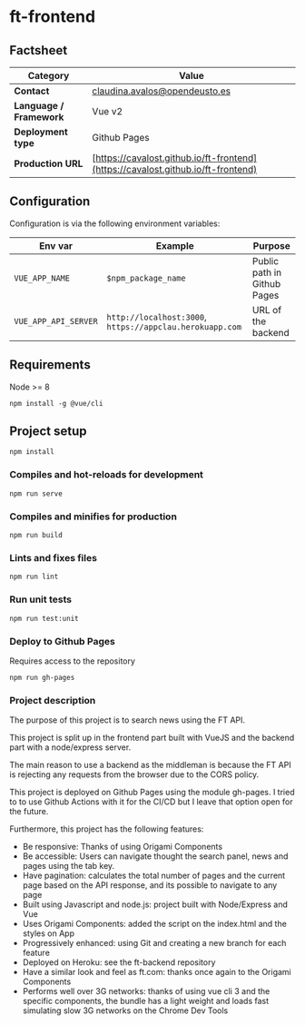 # ft-frontend

## Factsheet

| **Category**              | **Value**                                 |
| ------------------------- | ---------------------------------------- |
| **Contact**               | claudina.avalos@opendeusto.es
| **Language / Framework**  | Vue v2
| **Deployment type**       | Github Pages
| **Production URL**     | [https://cavalost.github.io/ft-frontend](https://cavalost.github.io/ft-frontend)|

## Configuration

Configuration is via the following environment variables:

| Env var      | Example      | Purpose                   |
| ------------ | ------------ | ------------------------- |
| `VUE_APP_NAME` | `$npm_package_name` | Public path in Github Pages |
| `VUE_APP_API_SERVER` | `http://localhost:3000`, `https://appclau.herokuapp.com` | URL of the backend |

## Requirements
Node >= 8
```
npm install -g @vue/cli
```

## Project setup
```
npm install
```

### Compiles and hot-reloads for development
```
npm run serve
```

### Compiles and minifies for production
```
npm run build
```

### Lints and fixes files
```
npm run lint
```

### Run unit tests
```
npm run test:unit
```

### Deploy to Github Pages
Requires access to the repository
```
npm run gh-pages
```

### Project description

The purpose of this project is to search news using the FT API.  

This project is split up in the frontend part built with VueJS and the backend part with a node/express server.  

The main reason to use a backend as the middleman is because the FT API is rejecting any requests from the browser due to the CORS policy.

This project is deployed on Github Pages using the module gh-pages. I tried to to use Github Actions with it for the CI/CD but I leave that option open for the future.  

Furthermore, this project has the following features:
 * Be responsive: Thanks of using Origami Components
 * Be accessible: Users can navigate thought the search panel, news and pages using the tab key.
 * Have pagination: calculates the total number of pages and the current page based on the API response, and its possible to navigate to any page
 * Built using Javascript and node.js: project built with Node/Express and Vue
 * Uses Origami Components: added the script on the index.html and the styles on App
 * Progressively enhanced: using Git and creating a new branch for each feature
 * Deployed on Heroku: see the ft-backend repository
 * Have a similar look and feel as ft.com: thanks once again to the Origami Components
 * Performs well over 3G networks: thanks of using vue cli 3 and the specific components, the bundle has a light weight and loads fast simulating slow 3G networks on the Chrome Dev Tools 

